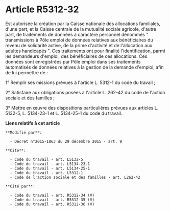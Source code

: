 # Article R5312-32

Est autorisée la création par la Caisse nationale des allocations familiales, d'une part, et la Caisse centrale de la
mutualité sociale agricole, d'autre part, de traitements de données à caractère personnel dénommés " transmissions à Pôle
emploi de données relatives aux bénéficiaires du revenu de solidarité active, de la prime d'activité et de l'allocation aux
adultes handicapés ". Ces traitements ont pour finalité l'identification, parmi les demandeurs d'emploi, des bénéficiaires de
ces allocations. Ces données sont enregistrées par Pôle emploi dans ses traitements automatisés de données relatives à la
gestion de la demande d'emploi, afin de lui permettre de : 

1° Remplir ses missions prévues à l'article L. 5312-1 du code du travail ; 

2° Satisfaire aux obligations posées à l'article L. 262-42 du code de l'action sociale et des familles ; 

3° Mettre en œuvre des dispositions particulières prévues aux articles L. 5132-5, L. 5134-23-1 et L. 5134-25-1 du code du
travail.

**Liens relatifs à cet article**

	**Modifié par**:

	  - Décret n°2015-1863 du 29 décembre 2015 - art. 9

	**Cite**:

	  - Code du travail - art. L5132-5
	  - Code du travail - art. L5134-23-1
	  - Code du travail - art. L5134-25-1
	  - Code du travail - art. L5312-1
	  - Code de l'action sociale et des familles - art. L262-42

	**Cité par**:

	  - Code du travail - art. R5312-34 (V)
	  - Code du travail - art. R5312-35 (V)
	  - Code du travail - art. R5312-36 (V)
